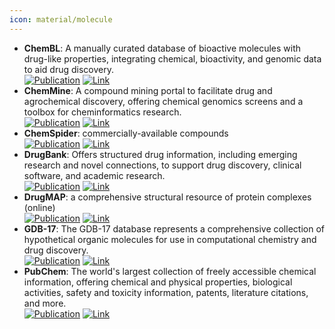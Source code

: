 ```yaml
---
icon: material/molecule
---
```


- **ChemBL**: A manually curated database of bioactive molecules with drug-like properties, integrating chemical, bioactivity, and genomic data to aid drug discovery.  
	[![Publication](https://img.shields.io/badge/Publication-Citations:2994-blue?style=for-the-badge&logo=bookstack)](https://doi.org/10.1093/nar/gkr777) [![Link](https://img.shields.io/badge/Link-online-brightgreen?style=for-the-badge&logo=cachet&logoColor=65FF8F)](https://www.ebi.ac.uk/chembl/) 
- **ChemMine**: A compound mining portal to facilitate drug and agrochemical discovery, offering chemical genomics screens and a toolbox for cheminformatics research.  
	[![Publication](https://img.shields.io/badge/Publication-Citations:51-blue?style=for-the-badge&logo=bookstack)](https://doi.org/10.1104/pp.105.062687) [![Link](https://img.shields.io/badge/Link-online-brightgreen?style=for-the-badge&logo=cachet&logoColor=65FF8F)](http://chemminedb.ucr.edu/) 
- **ChemSpider**: commercially-available compounds  
	[![Publication](https://img.shields.io/badge/Publication-Citations:847-blue?style=for-the-badge&logo=bookstack)](https://doi.org/10.1021/ed100697w) [![Link](https://img.shields.io/badge/Link-online-brightgreen?style=for-the-badge&logo=cachet&logoColor=65FF8F)](http://www.chemspider.com/) 
- **DrugBank**: Offers structured drug information, including emerging research and novel connections, to support drug discovery, clinical software, and academic research.  
	[![Publication](https://img.shields.io/badge/Publication-Citations:2129-blue?style=for-the-badge&logo=bookstack)](https://doi.org/10.1093%2Fnar%2Fgkm958) [![Link](https://img.shields.io/badge/Link-online-brightgreen?style=for-the-badge&logo=cachet&logoColor=65FF8F)](https://go.drugbank.com/) 
- **DrugMAP**: a comprehensive structural resource of protein complexes (online)  
	[![Publication](https://img.shields.io/badge/Publication-Citations:63-blue?style=for-the-badge&logo=bookstack)](https://doi.org/10.1093/nar/gkac813) [![Link](https://img.shields.io/badge/Link-online-brightgreen?style=for-the-badge&logo=cachet&logoColor=65FF8F)](https://idrblab.org/drugmap/) 
- **GDB-17**: The GDB-17 database represents a comprehensive collection of hypothetical organic molecules for use in computational chemistry and drug discovery.  
	[![Publication](https://img.shields.io/badge/Publication-Citations:949-blue?style=for-the-badge&logo=bookstack)](https://doi.org/10.1021/ci300415d) [![Link](https://img.shields.io/badge/Link-online-brightgreen?style=for-the-badge&logo=cachet&logoColor=65FF8F)](https://gdb.unibe.ch/downloads/) 
- **PubChem**: The world's largest collection of freely accessible chemical information, offering chemical and physical properties, biological activities, safety and toxicity information, patents, literature citations, and more.  
	[![Publication](https://img.shields.io/badge/Publication-Citations:1203-blue?style=for-the-badge&logo=bookstack)](https://doi.org/10.1093/nar/gkac956) [![Link](https://img.shields.io/badge/Link-online-brightgreen?style=for-the-badge&logo=cachet&logoColor=65FF8F)](https://pubchem.ncbi.nlm.nih.gov/) 
